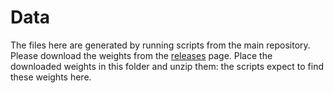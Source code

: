 # Data

The files here are generated by running scripts from the main repository.
Please download the weights from the
[releases](https://github.com/maddyflash/betaVAE/releases) page. Place the
downloaded weights in this folder and unzip them: the scripts
expect to find these weights here.
